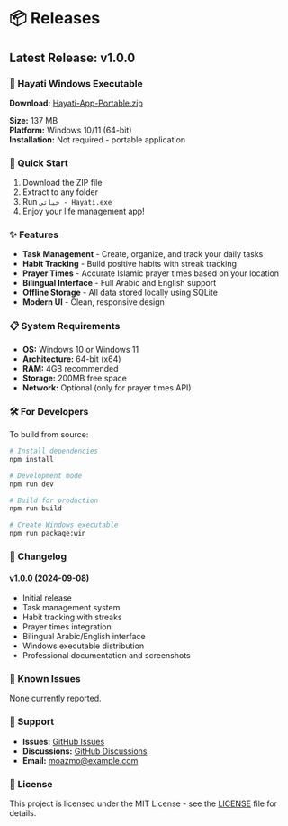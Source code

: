 # 📦 Releases

## Latest Release: v1.0.0

### 🎉 Hayati Windows Executable

**Download:** [Hayati-App-Portable.zip](https://github.com/moazmo/hayati/releases/download/v1.0.0/Hayati-App-Portable.zip)

**Size:** 137 MB  
**Platform:** Windows 10/11 (64-bit)  
**Installation:** Not required - portable application

### 🚀 Quick Start

1. Download the ZIP file
2. Extract to any folder
3. Run `حياتي - Hayati.exe`
4. Enjoy your life management app!

### ✨ Features

- **Task Management** - Create, organize, and track your daily tasks
- **Habit Tracking** - Build positive habits with streak tracking
- **Prayer Times** - Accurate Islamic prayer times based on your location
- **Bilingual Interface** - Full Arabic and English support
- **Offline Storage** - All data stored locally using SQLite
- **Modern UI** - Clean, responsive design

### 📋 System Requirements

- **OS:** Windows 10 or Windows 11
- **Architecture:** 64-bit (x64)
- **RAM:** 4GB recommended
- **Storage:** 200MB free space
- **Network:** Optional (only for prayer times API)

### 🛠️ For Developers

To build from source:

```bash
# Install dependencies
npm install

# Development mode
npm run dev

# Build for production
npm run build

# Create Windows executable
npm run package:win
```

### 📝 Changelog

#### v1.0.0 (2024-09-08)
- Initial release
- Task management system
- Habit tracking with streaks
- Prayer times integration
- Bilingual Arabic/English interface
- Windows executable distribution
- Professional documentation and screenshots

### 🐛 Known Issues

None currently reported.

### 💬 Support

- **Issues:** [GitHub Issues](https://github.com/moazmo/hayati/issues)
- **Discussions:** [GitHub Discussions](https://github.com/moazmo/hayati/discussions)
- **Email:** [moazmo@example.com](mailto:moazmo@example.com)

### 📄 License

This project is licensed under the MIT License - see the [LICENSE](LICENSE) file for details.
